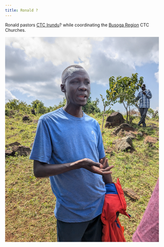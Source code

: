 ```yaml
---
title: Ronald ?
---
```

Ronald pastors [CTC Irundu](/church/irundu)? while coordinating the [Busoga Region](/region/busoga) CTC Churches.

![Pastor Ronald](images/ronald.jpg)
